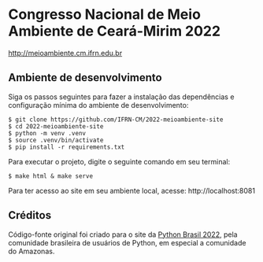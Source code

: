 # Congresso Nacional de Meio Ambiente de Ceará-Mirim 2022

http://meioambiente.cm.ifrn.edu.br


## Ambiente de desenvolvimento

Siga os passos seguintes para fazer a instalação das dependências e configuração
mínima do ambiente de desenvolvimento:

```
$ git clone https://github.com/IFRN-CM/2022-meioambiente-site
$ cd 2022-meioambiente-site
$ python -m venv .venv
$ source .venv/bin/activate
$ pip install -r requirements.txt
```

Para executar o projeto, digite o seguinte comando em seu terminal:

```
$ make html & make serve
```

Para ter acesso ao site em seu ambiente local, acesse: http://localhost:8081


## Créditos

Código-fonte original foi criado para o site da [Python Brasil 2022](https://2022.pythonbrasil.org.br/),
pela comunidade brasileira de usuários de Python, em especial a comunidade do Amazonas.
